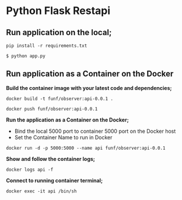# Python Flask Restapi

## Run application on the local;

```local
pip install -r requirements.txt
```

```local
$ python app.py
```

## Run application as a Container on the Docker

**Build the container image with your latest code and dependencies;**
```local
docker build -t funf/observer:api-0.0.1 .

docker push funf/observer:api-0.0.1
```

**Run the application as a Container on the Docker;**
* Bind the local 5000 port to container 5000 port on the Docker host
* Set the Container Name to run in Docker 
```local
docker run -d -p 5000:5000 --name api funf/observer:api-0.0.1
```

**Show and follow the container logs;**
```local
docker logs api -f
```

**Connect to running container terminal;**
```local
docker exec -it api /bin/sh
```
